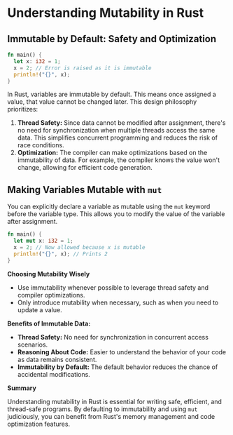 # Understanding Mutability in Rust

## **Immutable by Default: Safety and Optimization**

```rust
fn main() {
  let x: i32 = 1;
  x = 2; // Error is raised as it is immutable
  println!("{}", x);
}
```

In Rust, variables are immutable by default.  This means once assigned a value, that value cannot be changed later. This design philosophy prioritizes:

1. **Thread Safety:** Since data cannot be modified after assignment, there's no need for synchronization when multiple threads access the same data. This simplifies concurrent programming and reduces the risk of race conditions.
2. **Optimization:** The compiler can make optimizations based on the immutability of data. For example, the compiler knows the value won't change, allowing for efficient code generation.

## **Making Variables Mutable with `mut`**

You can explicitly declare a variable as mutable using the `mut` keyword before the variable type. This allows you to modify the value of the variable after assignment.

```rust
fn main() {
  let mut x: i32 = 1;
  x = 2; // Now allowed because x is mutable
  println!("{}", x); // Prints 2
}
```

**Choosing Mutability Wisely**

- Use immutability whenever possible to leverage thread safety and compiler optimizations.
- Only introduce mutability when necessary, such as when you need to update a value.

**Benefits of Immutable Data:**

- **Thread Safety:** No need for synchronization in concurrent access scenarios.
- **Reasoning About Code:** Easier to understand the behavior of your code as data remains consistent.
- **Immutability by Default:** The default behavior reduces the chance of accidental modifications.

**Summary**

Understanding mutability in Rust is essential for writing safe, efficient, and thread-safe programs. By defaulting to immutability and using `mut` judiciously, you can benefit from Rust's memory management and code optimization features.
